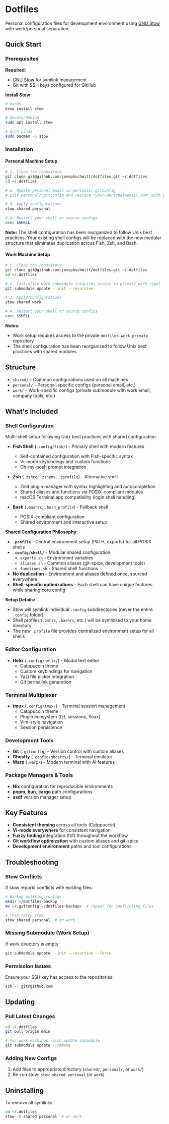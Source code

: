 # Dotfiles

Personal configuration files for development environment using [GNU Stow](https://www.gnu.org/software/stow/) with work/personal separation.

## Quick Start

### Prerequisites

**Required:**
- [GNU Stow](https://www.gnu.org/software/stow/) for symlink management
- Git with SSH keys configured for GitHub

**Install Stow:**
```bash
# macOS
brew install stow

# Ubuntu/Debian
sudo apt install stow

# Arch Linux
sudo pacman -S stow
```

### Installation

#### Personal Machine Setup
```bash
# 1. Clone the repository
git clone git@github.com:josephschmitt/dotfiles.git ~/.dotfiles
cd ~/.dotfiles

# 2. Update personal email in personal/.gitconfig
# Edit personal/.gitconfig and replace "your-personal@email.com" with your actual email

# 3. Apply configurations
stow shared personal

# 4. Restart your shell or source configs
exec $SHELL
```

**Note:** The shell configuration has been reorganized to follow Unix best practices. Your existing shell configs will be replaced with the new modular structure that eliminates duplication across Fish, Zsh, and Bash.

#### Work Machine Setup
```bash
# 1. Clone the repository
git clone git@github.com:josephschmitt/dotfiles.git ~/.dotfiles
cd ~/.dotfiles

# 2. Initialize work submodule (requires access to private work repo)
git submodule update --init --recursive

# 3. Apply configurations
stow shared work

# 4. Restart your shell or source configs
exec $SHELL
```

**Notes:** 
- Work setup requires access to the private `dotfiles-work-private` repository
- The shell configuration has been reorganized to follow Unix best practices with shared modules

## Structure

- `shared/` - Common configurations used on all machines
- `personal/` - Personal-specific configs (personal email, etc.)
- `work/` - Work-specific configs (private submodule with work email, company tools, etc.)

## What's Included

### Shell Configuration
Multi-shell setup following Unix best practices with shared configuration:

- **Fish Shell** (`.config/fish/`) - Primary shell with modern features
  - Self-contained configuration with Fish-specific syntax
  - Vi-mode keybindings and custom functions
  - Oh-my-posh prompt integration
  
- **Zsh** (`.zshrc`, `.zshenv`, `.zprofile`) - Alternative shell
  - Zinit plugin manager with syntax highlighting and autocompletion
  - Shared aliases and functions via POSIX-compliant modules
  - macOS Terminal.app compatibility (login shell handling)
  
- **Bash** (`.bashrc`, `.bash_profile`) - Fallback shell
  - POSIX-compliant configuration
  - Shared environment and interactive setup

**Shared Configuration Philosophy:**
- **`.profile`** - Central environment setup (PATH, exports) for all POSIX shells
- **`.config/shell/`** - Modular shared configuration:
  - `exports.sh` - Environment variables
  - `aliases.sh` - Common aliases (git-spice, development tools)
  - `functions.sh` - Shared shell functions
- **No duplication** - Environment and aliases defined once, sourced everywhere
- **Shell-specific optimizations** - Each shell can have unique features while sharing core config

**Setup Details:**
- Stow will symlink individual `.config` subdirectories (never the entire `.config` folder)
- Shell profiles (`.zshrc`, `.bashrc`, etc.) will be symlinked to your home directory
- The new `.profile` file provides centralized environment setup for all shells

### Editor Configuration
- **Helix** (`.config/helix/`) - Modal text editor
  - Catppuccin theme
  - Custom keybindings for navigation
  - Yazi file picker integration
  - Git permalink generation

### Terminal Multiplexer
- **tmux** (`.config/tmux/`) - Terminal session management
  - Catppuccin theme
  - Plugin ecosystem (fzf, sessionx, floax)
  - Vim-style navigation
  - Session persistence

### Development Tools
- **Git** (`.gitconfig`) - Version control with custom aliases
- **Ghostty** (`.config/ghostty/`) - Terminal emulator
- **Warp** (`.warp/`) - Modern terminal with AI features

### Package Managers & Tools
- **Nix** configuration for reproducible environments
- **pnpm**, **bun**, **cargo** path configurations
- **asdf** version manager setup

## Key Features

- **Consistent theming** across all tools (Catppuccin)
- **Vi-mode everywhere** for consistent navigation
- **Fuzzy finding** integration (fzf) throughout the workflow
- **Git workflow optimization** with custom aliases and git-spice
- **Development environment** paths and tool configurations

## Troubleshooting

### Stow Conflicts
If stow reports conflicts with existing files:
```bash
# Backup existing configs
mkdir ~/dotfiles-backup
mv ~/.gitconfig ~/dotfiles-backup/  # repeat for conflicting files

# Then retry stow
stow shared personal  # or work
```

### Missing Submodule (Work Setup)
If work directory is empty:
```bash
git submodule update --init --recursive --force
```

### Permission Issues
Ensure your SSH key has access to the repositories:
```bash
ssh -T git@github.com
```

## Updating

### Pull Latest Changes
```bash
cd ~/.dotfiles
git pull origin main

# For work machines, also update submodule
git submodule update --remote
```

### Adding New Configs
1. Add files to appropriate directory (`shared/`, `personal/`, or `work/`)
2. Re-run stow: `stow shared personal` (or `work`)

## Uninstalling

To remove all symlinks:
```bash
cd ~/.dotfiles
stow -D shared personal  # or work
```